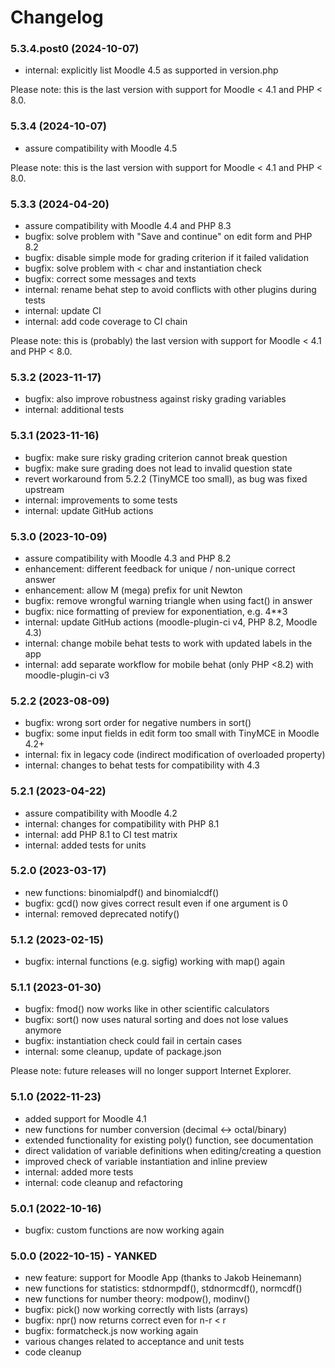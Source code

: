 # Changelog

### 5.3.4.post0 (2024-10-07)
- internal: explicitly list Moodle 4.5 as supported in version.php

Please note: this is the last version with support for Moodle < 4.1 and PHP < 8.0.

### 5.3.4 (2024-10-07)
- assure compatibility with Moodle 4.5

Please note: this is the last version with support for Moodle < 4.1 and PHP < 8.0.

### 5.3.3 (2024-04-20)
- assure compatibility with Moodle 4.4 and PHP 8.3
- bugfix: solve problem with "Save and continue" on edit form and PHP 8.2
- bugfix: disable simple mode for grading criterion if it failed validation
- bugfix: solve problem with < char and instantiation check
- bugfix: correct some messages and texts
- internal: rename behat step to avoid conflicts with other plugins during tests
- internal: update CI
- internal: add code coverage to CI chain

Please note: this is (probably) the last version with support for Moodle < 4.1 and PHP < 8.0.

### 5.3.2 (2023-11-17)
- bugfix: also improve robustness against risky grading variables
- internal: additional tests

### 5.3.1 (2023-11-16)
- bugfix: make sure risky grading criterion cannot break question
- bugfix: make sure grading does not lead to invalid question state
- revert workaround from 5.2.2 (TinyMCE too small), as bug was fixed upstream
- internal: improvements to some tests
- internal: update GitHub actions

### 5.3.0 (2023-10-09)
- assure compatibility with Moodle 4.3 and PHP 8.2
- enhancement: different feedback for unique / non-unique correct answer
- enhancement: allow M (mega) prefix for unit Newton
- bugfix: remove wrongful warning triangle when using fact() in answer
- bugfix: nice formatting of preview for exponentiation, e.g. 4**3
- internal: update GitHub actions (moodle-plugin-ci v4, PHP 8.2, Moodle 4.3)
- internal: change mobile behat tests to work with updated labels in the app
- internal: add separate workflow for mobile behat (only PHP <8.2) with moodle-plugin-ci v3

### 5.2.2 (2023-08-09)
- bugfix: wrong sort order for negative numbers in sort()
- bugfix: some input fields in edit form too small with TinyMCE in Moodle 4.2+
- internal: fix in legacy code (indirect modification of overloaded property)
- internal: changes to behat tests for compatibility with 4.3

### 5.2.1 (2023-04-22)
- assure compatibility with Moodle 4.2
- internal: changes for compatibility with PHP 8.1
- internal: add PHP 8.1 to CI test matrix
- internal: added tests for units

### 5.2.0 (2023-03-17)
- new functions: binomialpdf() and binomialcdf()
- bugfix: gcd() now gives correct result even if one argument is 0
- internal: removed deprecated notify()

### 5.1.2 (2023-02-15)
- bugfix: internal functions (e.g. sigfig) working with map() again

### 5.1.1 (2023-01-30)
- bugfix: fmod() now works like in other scientific calculators
- bugfix: sort() now uses natural sorting and does not lose values anymore
- bugfix: instantiation check could fail in certain cases
- internal: some cleanup, update of package.json

Please note: future releases will no longer support Internet Explorer.

### 5.1.0 (2022-11-23)
- added support for Moodle 4.1
- new functions for number conversion (decimal <-> octal/binary)
- extended functionality for existing poly() function, see documentation
- direct validation of variable definitions when editing/creating a question
- improved check of variable instantiation and inline preview
- internal: added more tests
- internal: code cleanup and refactoring

### 5.0.1 (2022-10-16)
- bugfix: custom functions are now working again

### 5.0.0 (2022-10-15) - YANKED
- new feature: support for Moodle App (thanks to Jakob Heinemann)
- new functions for statistics: stdnormpdf(), stdnormcdf(), normcdf()
- new functions for number theory: modpow(), modinv()
- bugfix: pick() now working correctly with lists (arrays)
- bugfix: npr() now returns correct even for n-r < r
- bugfix: formatcheck.js now working again
- various changes related to acceptance and unit tests
- code cleanup
